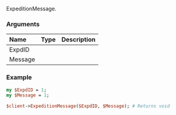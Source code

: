 ExpeditionMessage.
### Arguments
**Name**|**Type**|**Description**
:---|:---|:---
ExpdID||
Message||

### Example

```perl
my $ExpdID = 1;
my $Message = 1;

$client->ExpeditionMessage($ExpdID, $Message); # Returns void
```